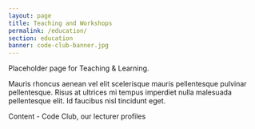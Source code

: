 ```yaml
---
layout: page
title: Teaching and Workshops 
permalink: /education/
section: education
banner: code-club-banner.jpg
---
```


Placeholder page for Teaching & Learning.

Mauris rhoncus aenean vel elit scelerisque mauris pellentesque pulvinar pellentesque. Risus at ultrices mi tempus imperdiet nulla malesuada pellentesque elit. Id faucibus nisl tincidunt eget.

Content - Code Club, our lecturer profiles

<!-- ![image](/assets/images/IMG-20220304-WA0000.jpg){: .img-fluid } -->

